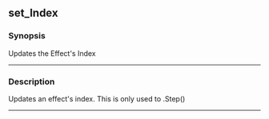 set_Index
---------

### Synopsis
Updates the Effect's Index

---

### Description

Updates an effect's index.  This is only used to .Step()

---
